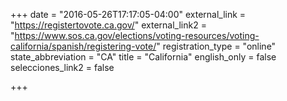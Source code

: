+++
date = "2016-05-26T17:17:05-04:00"
external_link = "https://registertovote.ca.gov/"
external_link2 = "https://www.sos.ca.gov/elections/voting-resources/voting-california/spanish/registering-vote/"
registration_type = "online"
state_abbreviation = "CA"
title = "California"
english_only = false
selecciones_link2 = false


+++
